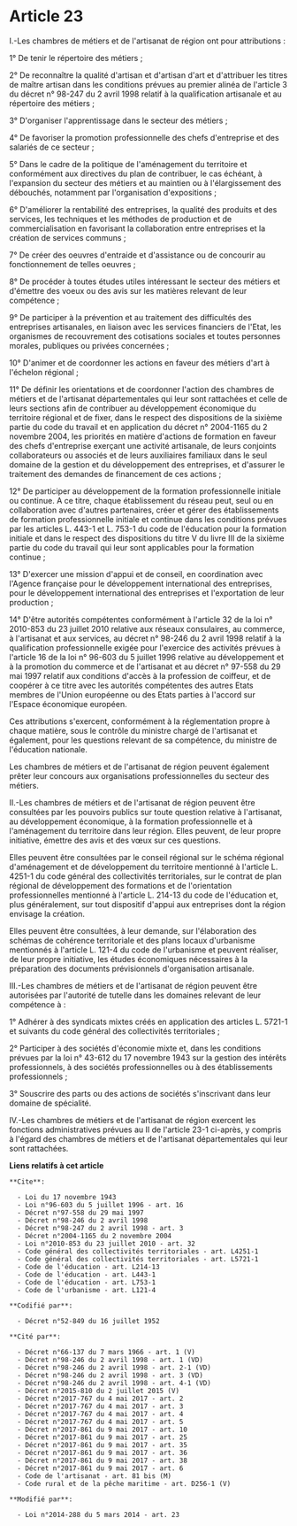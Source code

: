 # Article 23

I.-Les chambres de métiers et de l'artisanat de région ont pour attributions : 

1° De tenir le répertoire des métiers ; 

2° De reconnaître la qualité d'artisan et d'artisan d'art et d'attribuer les titres de maître artisan dans les conditions
prévues au premier alinéa de l'article 3 du décret n° 98-247 du 2 avril 1998 relatif à la qualification artisanale et au
répertoire des métiers ; 

3° D'organiser l'apprentissage dans le secteur des métiers ; 

4° De favoriser la promotion professionnelle des chefs d'entreprise et des salariés de ce secteur ; 

5° Dans le cadre de la politique de l'aménagement du territoire et conformément aux directives du plan de contribuer, le cas
échéant, à l'expansion du secteur des métiers et au maintien ou à l'élargissement des débouchés, notamment par l'organisation
d'expositions ; 

6° D'améliorer la rentabilité des entreprises, la qualité des produits et des services, les techniques et les méthodes de
production et de commercialisation en favorisant la collaboration entre entreprises et la création de services communs ; 

7° De créer des oeuvres d'entraide et d'assistance ou de concourir au fonctionnement de telles oeuvres ; 

8° De procéder à toutes études utiles intéressant le secteur des métiers et d'émettre des voeux ou des avis sur les matières
relevant de leur compétence ; 

9° De participer à la prévention et au traitement des difficultés des entreprises artisanales, en liaison avec les services
financiers de l'Etat, les organismes de recouvrement des cotisations sociales et toutes personnes morales, publiques ou
privées concernées ; 

10° D'animer et de coordonner les actions en faveur des métiers d'art à l'échelon régional ; 

11° De définir les orientations et de coordonner l'action des chambres de métiers et de l'artisanat départementales qui leur
sont rattachées et celle de leurs sections afin de contribuer au développement économique du territoire régional et de fixer,
dans le respect des dispositions de la sixième partie du code du travail et en application du décret n° 2004-1165 du 2
novembre 2004, les priorités en matière d'actions de formation en faveur des chefs d'entreprise exerçant une activité
artisanale, de leurs conjoints collaborateurs ou associés et de leurs auxiliaires familiaux dans le seul domaine de la
gestion et du développement des entreprises, et d'assurer le traitement des demandes de financement de ces actions ; 

12° De participer au développement de la formation professionnelle initiale ou continue. A ce titre, chaque établissement du
réseau peut, seul ou en collaboration avec d'autres partenaires, créer et gérer des établissements de formation
professionnelle initiale et continue dans les conditions prévues par les articles L. 443-1 et L. 753-1 du code de l'éducation
pour la formation initiale et dans le respect des dispositions du titre V du livre III de la sixième partie du code du
travail qui leur sont applicables pour la formation continue ; 

13° D'exercer une mission d'appui et de conseil, en coordination avec l'Agence française pour le développement international
des entreprises, pour le développement international des entreprises et l'exportation de leur production ; 

14° D'être autorités compétentes conformément à l'article 32 de la loi n° 2010-853 du 23 juillet 2010 relative aux réseaux
consulaires, au commerce, à l'artisanat et aux services, au décret n° 98-246 du 2 avril 1998 relatif à la qualification
professionnelle exigée pour l'exercice des activités prévues à l'article 16 de la loi n° 96-603 du 5 juillet 1996 relative au
développement et à la promotion du commerce et de l'artisanat et au décret n° 97-558 du 29 mai 1997 relatif aux conditions
d'accès à la profession de coiffeur, et de coopérer à ce titre avec les autorités compétentes des autres Etats membres de
l'Union européenne ou des Etats parties à l'accord sur l'Espace économique européen. 

Ces attributions s'exercent, conformément à la réglementation propre à chaque matière, sous le contrôle du ministre chargé de
l'artisanat et également, pour les questions relevant de sa compétence, du ministre de l'éducation nationale. 

Les chambres de métiers et de l'artisanat de région peuvent également prêter leur concours aux organisations professionnelles
du secteur des métiers. 

II.-Les chambres de métiers et de l'artisanat de région peuvent être consultées par les pouvoirs publics sur toute question
relative à l'artisanat, au développement économique, à la formation professionnelle et à l'aménagement du territoire dans
leur région. Elles peuvent, de leur propre initiative, émettre des avis et des vœux sur ces questions. 

Elles peuvent être consultées par le conseil régional sur le schéma régional d'aménagement et de développement du territoire
mentionné à l'article L. 4251-1 du code général des collectivités territoriales, sur le contrat de plan régional de
développement des formations et de l'orientation professionnelles mentionné à l'article L. 214-13 du code de l'éducation et,
plus généralement, sur tout dispositif d'appui aux entreprises dont la région envisage la création. 

Elles peuvent être consultées, à leur demande, sur l'élaboration des schémas de cohérence territoriale et des plans locaux
d'urbanisme mentionnés à l'article L. 121-4 du code de l'urbanisme et peuvent réaliser, de leur propre initiative, les études
économiques nécessaires à la préparation des documents prévisionnels d'organisation artisanale. 

III.-Les chambres de métiers et de l'artisanat de région peuvent être autorisées par l'autorité de tutelle dans les domaines
relevant de leur compétence à : 

1° Adhérer à des syndicats mixtes créés en application des articles L. 5721-1 et suivants du code général des collectivités
territoriales ; 

2° Participer à des sociétés d'économie mixte et, dans les conditions prévues par la loi n° 43-612 du 17 novembre 1943 sur la
gestion des intérêts professionnels, à des sociétés professionnelles ou à des établissements professionnels ; 

3° Souscrire des parts ou des actions de sociétés s'inscrivant dans leur domaine de spécialité. 

IV.-Les chambres de métiers et de l'artisanat de région exercent les fonctions administratives prévues au II de l'article
23-1 ci-après, y compris à l'égard des chambres de métiers et de l'artisanat départementales qui leur sont rattachées.

**Liens relatifs à cet article**

	**Cite**:

	  - Loi du 17 novembre 1943
	  - Loi n°96-603 du 5 juillet 1996 - art. 16
	  - Décret n°97-558 du 29 mai 1997
	  - Décret n°98-246 du 2 avril 1998
	  - Décret n°98-247 du 2 avril 1998 - art. 3
	  - Décret n°2004-1165 du 2 novembre 2004
	  - Loi n°2010-853 du 23 juillet 2010 - art. 32
	  - Code général des collectivités territoriales - art. L4251-1
	  - Code général des collectivités territoriales - art. L5721-1
	  - Code de l'éducation - art. L214-13
	  - Code de l'éducation - art. L443-1
	  - Code de l'éducation - art. L753-1
	  - Code de l'urbanisme - art. L121-4

	**Codifié par**:

	  - Décret n°52-849 du 16 juillet 1952

	**Cité par**:

	  - Décret n°66-137 du 7 mars 1966 - art. 1 (V)
	  - Décret n°98-246 du 2 avril 1998 - art. 1 (VD)
	  - Décret n°98-246 du 2 avril 1998 - art. 2-1 (VD)
	  - Décret n°98-246 du 2 avril 1998 - art. 3 (VD)
	  - Décret n°98-246 du 2 avril 1998 - art. 4-1 (VD)
	  - Décret n°2015-810 du 2 juillet 2015 (V)
	  - Décret n°2017-767 du 4 mai 2017 - art. 2
	  - Décret n°2017-767 du 4 mai 2017 - art. 3
	  - Décret n°2017-767 du 4 mai 2017 - art. 4
	  - Décret n°2017-767 du 4 mai 2017 - art. 5
	  - Décret n°2017-861 du 9 mai 2017 - art. 10
	  - Décret n°2017-861 du 9 mai 2017 - art. 25
	  - Décret n°2017-861 du 9 mai 2017 - art. 35
	  - Décret n°2017-861 du 9 mai 2017 - art. 36
	  - Décret n°2017-861 du 9 mai 2017 - art. 38
	  - Décret n°2017-861 du 9 mai 2017 - art. 6
	  - Code de l'artisanat - art. 81 bis (M)
	  - Code rural et de la pêche maritime - art. D256-1 (V)

	**Modifié par**:

	  - Loi n°2014-288 du 5 mars 2014 - art. 23
